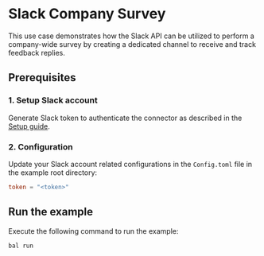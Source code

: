 # Slack Company Survey

This use case demonstrates how the Slack API can be utilized to perform a company-wide survey by creating a dedicated channel to receive and track feedback replies.

## Prerequisites

### 1. Setup Slack account

Generate Slack token to authenticate the connector as described in the [Setup guide](https://central.ballerina.io/ballerinax/slack/latest#prerequisites).

### 2. Configuration

Update your Slack account related configurations in the `Config.toml` file in the example root directory:

```toml
token = "<token>"
```

## Run the example

Execute the following command to run the example:

```ballerina
bal run
```
